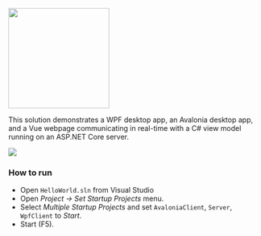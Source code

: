 <p ><img width="200px" src="http://dotnetify.net/content/images/dotnetify-logo.png"></p>

This solution demonstrates a WPF desktop app, an Avalonia desktop app, and a Vue webpage communicating in real-time with a C# view model running on an ASP.NET Core server.

<img src="https://fxicfg.bn.files.1drv.com/y4p0iCq1reAG58YG7d3z8iRJOCMTfMGBNspDE1snaMl7is0jLrT_cTSt3n6Y08BV344mcEDiBApC3cYfSdI7rwK3ChxYW85e-IWNFwEEo4MgS3yYlU1YHLr7GBMnjb0kxZPBAPGC_Kocl06nhbK27_6cYITr8O5O06unFdR1bykp5AyAg_NItTe9EpHbTtHbiMwR5TxHZY-z_-t8YwhyU4Tgw/Wpf_Avalonia_Demo.gif?download&psid=1" />

### How to run

- Open `HelloWorld.sln` from Visual Studio
- Open _Project -> Set Startup Projects_ menu.
- Select _Multiple Startup Projects_ and set `AvaloniaClient`, `Server`, `WpfClient` to _Start_.
- Start (F5).
